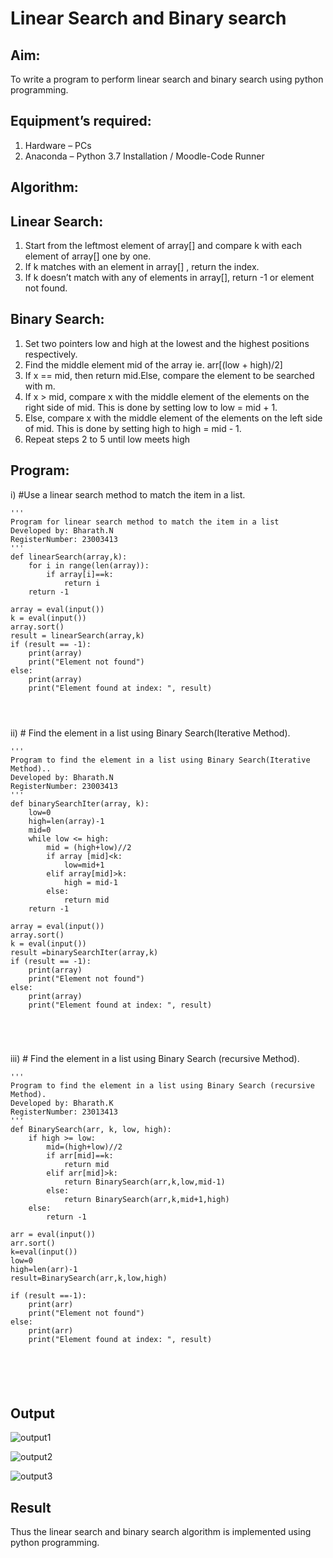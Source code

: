 # Linear Search and Binary search
## Aim:
To write a program to perform linear search and binary search using python programming.
## Equipment’s required:
1.	Hardware – PCs
2.	Anaconda – Python 3.7 Installation / Moodle-Code Runner
## Algorithm:
## Linear Search:
1.	Start from the leftmost element of array[] and compare k with each element of array[] one by one.
2.	If k matches with an element in array[] , return the index.
3.	If k doesn’t match with any of elements in array[], return -1 or element not found.
## Binary Search:
1.	Set two pointers low and high at the lowest and the highest positions respectively.
2.	Find the middle element mid of the array ie. arr[(low + high)/2]
3.	If x == mid, then return mid.Else, compare the element to be searched with m.
4.	If x > mid, compare x with the middle element of the elements on the right side of mid. This is done by setting low to low = mid + 1.
5.	Else, compare x with the middle element of the elements on the left side of mid. This is done by setting high to high = mid - 1.
6.	Repeat steps 2 to 5 until low meets high
## Program:
i)	#Use a linear search method to match the item in a list.
```
''' 
Program for linear search method to match the item in a list
Developed by: Bharath.N
RegisterNumber: 23003413
'''
def linearSearch(array,k):
    for i in range(len(array)):
        if array[i]==k:
            return i
    return -1
    
array = eval(input())
k = eval(input())
array.sort()
result = linearSearch(array,k)
if (result == -1):
    print(array)
    print("Element not found")
else:
    print(array)
    print("Element found at index: ", result)




```
ii)	# Find the element in a list using Binary Search(Iterative Method).
```
''' 
Program to find the element in a list using Binary Search(Iterative Method)..
Developed by: Bharath.N
RegisterNumber: 23003413
'''
def binarySearchIter(array, k):
    low=0
    high=len(array)-1
    mid=0
    while low <= high:
        mid = (high+low)//2
        if array [mid]<k:
            low=mid+1
        elif array[mid]>k:
            high = mid-1
        else:
            return mid
    return -1
    
array = eval(input())
array.sort()
k = eval(input())
result =binarySearchIter(array,k)
if (result == -1):
    print(array)
    print("Element not found")
else:
    print(array)
    print("Element found at index: ", result)





```
iii)	# Find the element in a list using Binary Search (recursive Method).
```
''' 
Program to find the element in a list using Binary Search (recursive Method).
Developed by: Bharath.K
RegisterNumber: 23013413
'''
def BinarySearch(arr, k, low, high):
    if high >= low:
        mid=(high+low)//2
        if arr[mid]==k:
            return mid
        elif arr[mid]>k:
            return BinarySearch(arr,k,low,mid-1)
        else:
            return BinarySearch(arr,k,mid+1,high)
    else:
        return -1
    
arr = eval(input())
arr.sort()
k=eval(input())
low=0
high=len(arr)-1
result=BinarySearch(arr,k,low,high)

if (result ==-1):
    print(arr)
    print("Element not found")
else:
    print(arr)
    print("Element found at index: ", result)






```
## Output
![output1](https://github.com/BHARATHNATRAJAN/Search-Algorithm/assets/147473529/126e95a3-f9d0-449a-9133-a83956e94af6)

![output2](https://github.com/BHARATHNATRAJAN/Search-Algorithm/assets/147473529/f90ade31-5a99-4499-83c5-3620a959394c)

![output3](https://github.com/BHARATHNATRAJAN/Search-Algorithm/assets/147473529/937edd9a-c6d4-45bc-9509-2edf3eb38ad5)






## Result
Thus the linear search and binary search algorithm is implemented using python programming.

